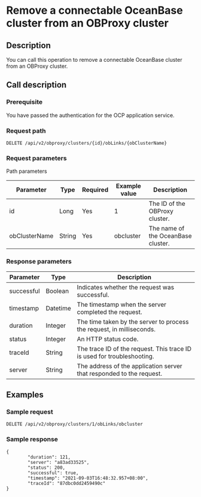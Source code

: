 Remove a connectable OceanBase cluster from an OBProxy cluster 
===================================================================================



Description 
--------------------------------

You can call this operation to remove a connectable OceanBase cluster from an OBProxy cluster.

Call description 
-------------------------------------

### Prerequisite 

You have passed the authentication for the OCP application service.

### Request path 

`DELETE /api/v2/obproxy/clusters/{id}/obLinks/{obClusterName}`

### Request parameters 

Path parameters


|   Parameter   |  Type  | Required | Example value |            Description             |
|---------------|--------|----------|---------------|------------------------------------|
| id            | Long   | Yes      | 1             | The ID of the OBProxy cluster.     |
| obClusterName | String | Yes      | obcluster     | The name of the OceanBase cluster. |



### Response parameters 



| Parameter  |   Type   |                               Description                               |
|------------|----------|-------------------------------------------------------------------------|
| successful | Boolean  | Indicates whether the request was successful.                           |
| timestamp  | Datetime | The timestamp when the server completed the request.                    |
| duration   | Integer  | The time taken by the server to process the request, in milliseconds.   |
| status     | Integer  | An HTTP status code.                                                    |
| traceId    | String   | The trace ID of the request. This trace ID is used for troubleshooting. |
| server     | String   | The address of the application server that responded to the request.    |



Examples 
-----------------------------

### Sample request 

`DELETE /api/v2/obproxy/clusters/1/obLinks/obcluster`

### Sample response 

```unknow
{
        "duration": 121,
        "server": "a83ad33525",
        "status": 200,
        "successful": true,
        "timestamp": "2021-09-03T16:48:32.957+08:00",
        "traceId": "87dbc0dd2459490c"
}
```


